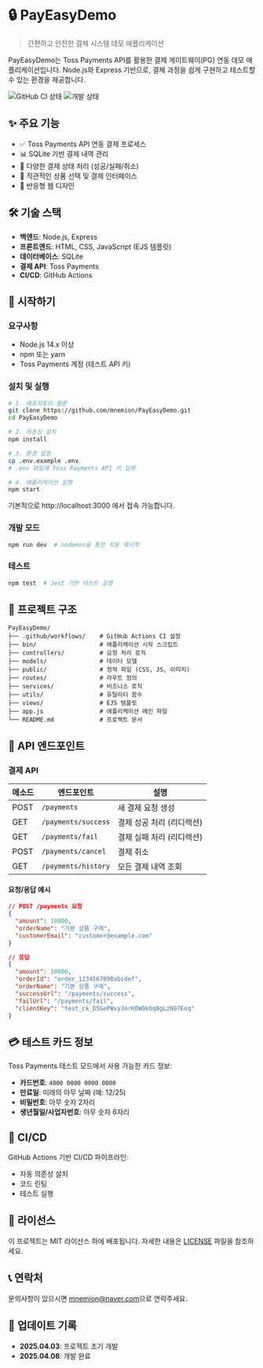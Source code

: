 # 🔒 PayEasyDemo

> 간편하고 안전한 결제 시스템 데모 애플리케이션

PayEasyDemo는 Toss Payments API를 활용한 결제 게이트웨이(PG) 연동 데모 애플리케이션입니다. Node.js와 Express 기반으로, 결제 과정을 쉽게 구현하고 테스트할 수 있는 환경을 제공합니다.

![GitHub CI 상태](https://github.com/username/PayEasyDemo/workflows/CI%20Pipeline/badge.svg)
![개발 상태](https://img.shields.io/badge/개발-완료-brightgreen)

## ✨ 주요 기능

- ✅ Toss Payments API 연동 결제 프로세스
- 📊 SQLite 기반 결제 내역 관리
- 🔄 다양한 결제 상태 처리 (성공/실패/취소)
- 🛒 직관적인 상품 선택 및 결제 인터페이스
- 📱 반응형 웹 디자인

## 🛠️ 기술 스택

- **백엔드**: Node.js, Express
- **프론트엔드**: HTML, CSS, JavaScript (EJS 템플릿)
- **데이터베이스**: SQLite
- **결제 API**: Toss Payments
- **CI/CD**: GitHub Actions

## 🚀 시작하기

### 요구사항

- Node.js 14.x 이상
- npm 또는 yarn
- Toss Payments 계정 (테스트 API 키)

### 설치 및 실행

```bash
# 1. 레포지토리 클론
git clone https://github.com/mnemion/PayEasyDemo.git
cd PayEasyDemo

# 2. 의존성 설치
npm install

# 3. 환경 설정
cp .env.example .env
# .env 파일에 Toss Payments API 키 입력

# 4. 애플리케이션 실행
npm start
```

기본적으로 http://localhost:3000 에서 접속 가능합니다.

### 개발 모드

```bash
npm run dev  # nodemon을 통한 자동 재시작
```

### 테스트

```bash
npm test  # Jest 기반 테스트 실행
```

## 📂 프로젝트 구조

```
PayEasyDemo/
├── .github/workflows/    # GitHub Actions CI 설정
├── bin/                  # 애플리케이션 시작 스크립트
├── controllers/          # 요청 처리 로직
├── models/               # 데이터 모델
├── public/               # 정적 파일 (CSS, JS, 이미지)
├── routes/               # 라우트 정의
├── services/             # 비즈니스 로직
├── utils/                # 유틸리티 함수
├── views/                # EJS 템플릿
├── app.js                # 애플리케이션 메인 파일
└── README.md             # 프로젝트 문서
```

## 📡 API 엔드포인트

### 결제 API

| 메소드 | 엔드포인트 | 설명 |
|--------|------------|------|
| POST | `/payments` | 새 결제 요청 생성 |
| GET | `/payments/success` | 결제 성공 처리 (리디렉션) |
| GET | `/payments/fail` | 결제 실패 처리 (리디렉션) |
| POST | `/payments/cancel` | 결제 취소 |
| GET | `/payments/history` | 모든 결제 내역 조회 |

#### 요청/응답 예시

```json
// POST /payments 요청
{
  "amount": 10000,
  "orderName": "기본 상품 구매",
  "customerEmail": "customer@example.com"
}

// 응답
{
  "amount": 10000,
  "orderId": "order_1234567890abcdef",
  "orderName": "기본 상품 구매",
  "successUrl": "/payments/success",
  "failUrl": "/payments/fail",
  "clientKey": "test_ck_D5GePWvyJnrK0W0k6q8gLzN97Eoq"
}
```

## 💳 테스트 카드 정보

Toss Payments 테스트 모드에서 사용 가능한 카드 정보:
- **카드번호**: `4000 0000 0000 0000`
- **만료일**: 미래의 아무 날짜 (예: 12/25)
- **비밀번호**: 아무 숫자 2자리
- **생년월일/사업자번호**: 아무 숫자 6자리

## 🔄 CI/CD

GitHub Actions 기반 CI/CD 파이프라인:
- 자동 의존성 설치
- 코드 린팅
- 테스트 실행

## 📜 라이선스

이 프로젝트는 MIT 라이선스 하에 배포됩니다. 자세한 내용은 [LICENSE](LICENSE) 파일을 참조하세요.

## 📞 연락처

문의사항이 있으시면 [mnemion@naver.com](mailto:mnemion@naver.com)으로 연락주세요.

## 📝 업데이트 기록

- **2025.04.03**: 프로젝트 초기 개발
- **2025.04.08**: 개발 완료